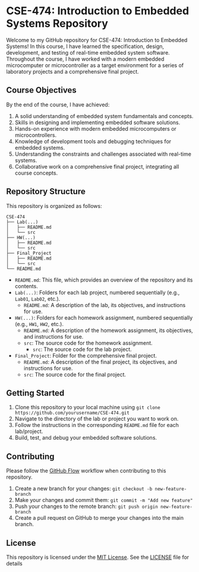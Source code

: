 # CSE-474: Introduction to Embedded Systems Repository

Welcome to my GitHub repository for CSE-474: Introduction to Embedded Systems! In this course, I have learned the specification, design, development, and testing of real-time embedded system software. Throughout the course, I have worked with a modern embedded microcomputer or microcontroller as a target environment for a series of laboratory projects and a comprehensive final project.

## Course Objectives

By the end of the course, I have achieved:

1. A solid understanding of embedded system fundamentals and concepts.
2. Skills in designing and implementing embedded software solutions.
3. Hands-on experience with modern embedded microcomputers or microcontrollers.
4. Knowledge of development tools and debugging techniques for embedded systems.
5. Understanding the constraints and challenges associated with real-time systems.
6. Collaborative work on a comprehensive final project, integrating all course concepts.

## Repository Structure

This repository is organized as follows:

```
CSE-474
├── Lab(...)
│   ├── README.md
│   └── src
├── HW(...)
│   ├── README.md
│   └── src
├── Final_Project
│   ├── README.md
│   └── src
└── README.md
```



- `README.md`: This file, which provides an overview of the repository and its contents.
- `Lab(...)`: Folders for each lab project, numbered sequentially (e.g., `Lab01`, `Lab02`, etc.).
    - `README.md`: A description of the lab, its objectives, and instructions for use.
- `HW(...)`: Folders for each homework assignment, numbered sequentially (e.g., `HW1`, `HW2`, etc.).
  - `README.md`: A description of the homework assignment, its objectives, and instructions for use.
  - `src`: The source code for the homework assignment.
    - `src`: The source code for the lab project.
- `Final_Project`: Folder for the comprehensive final project.
    - `README.md`: A description of the final project, its objectives, and instructions for use.
    - `src`: The source code for the final project.

## Getting Started

1. Clone this repository to your local machine using `git clone https://github.com/yourusername/CSE-474.git`
2. Navigate to the directory of the lab or project you want to work on.
3. Follow the instructions in the corresponding `README.md` file for each lab/project.
4. Build, test, and debug your embedded software solutions.

## Contributing

Please follow the [GitHub Flow](https://guides.github.com/introduction/flow/) workflow when contributing to this repository.

1. Create a new branch for your changes: `git checkout -b new-feature-branch`
2. Make your changes and commit them: `git commit -m "Add new feature"`
3. Push your changes to the remote branch: `git push origin new-feature-branch`
4. Create a pull request on GitHub to merge your changes into the main branch.

## License

This repository is licensed under the [MIT License](https://opensource.org/licenses/MIT). See the [LICENSE](LICENSE) file for details
